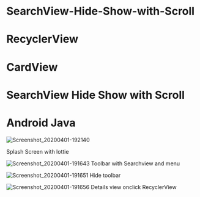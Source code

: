 # SearchView-Hide-Show-with-Scroll
# RecyclerView 
# CardView 
# SearchView Hide Show with Scroll
# Android Java


![Screenshot_20200401-192140](https://user-images.githubusercontent.com/40088619/78470774-aef99200-774d-11ea-8275-525b49f1aceb.png)

Splash Screen with lottie

![Screenshot_20200401-191643](https://user-images.githubusercontent.com/40088619/78470772-ab660b00-774d-11ea-83c6-4a013955bd38.png)
Toolbar with Searchview and menu

![Screenshot_20200401-191651](https://user-images.githubusercontent.com/40088619/78470775-af922880-774d-11ea-9a32-7e6c4f5acb9c.png)
Hide toolbar

![Screenshot_20200401-191656](https://user-images.githubusercontent.com/40088619/78470776-b0c35580-774d-11ea-9138-2cdffa53fafe.png)
Details view onclick RecyclerView
